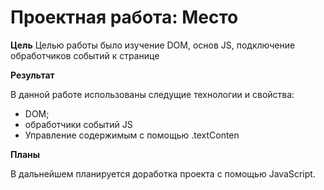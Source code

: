 # Проектная работа: Место

**Цель**
Целью работы было изучение DOM, основ JS, подключение обработчиков событий к странице

**Результат**

В данной работе использованы следущие технологии и свойства:
* DOM;
* обработчики событий JS
* Управление содержимым с помощью .textConten

**Планы**

В дальнейшем планируется доработка проекта с помощью JavaScript.